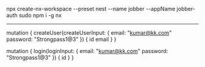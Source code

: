 npx create-nx-workspace --preset nest --name jobber --appName jobber-auth
sudo npm i -g nx

---

mutation {
createUser(createUserInput: {
email: "kumar@kk.com"
password: "Strongpass1@3"
}) {
id
email
}
}

mutation {
login(loginInput: {
email: "kumar@kk.com"
password: "Strongpass1@3"
}) {
id
}
}
